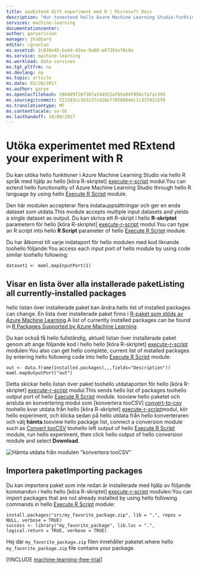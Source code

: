 ```yaml
---
title: aaaExtend ditt experiment med R | Microsoft Docs
description: "Hur tooextend hello Azure Machine Learning Studio-funktion via hello R språk med hjälp av hello köra R-skriptet modulen."
services: machine-learning
documentationcenter: 
author: garyericson
manager: jhubbard
editor: cgronlun
ms.assetid: 2c038a45-ba4d-42ea-9a88-e67391ef8c0a
ms.service: machine-learning
ms.workload: data-services
ms.tgt_pltfrm: na
ms.devlang: na
ms.topic: article
ms.date: 03/20/2017
ms.author: garye
ms.openlocfilehash: 396489f26f367a744922af65e04f056c7afa1399
ms.sourcegitcommit: 523283cc1b3c37c428e77850964dc1c33742c5f0
ms.translationtype: MT
ms.contentlocale: sv-SE
ms.lasthandoff: 10/06/2017
---
```

# <a name="extend-your-experiment-with-r"></a><span data-ttu-id="7a5d5-103">Utöka experimentet med R</span><span class="sxs-lookup"><span data-stu-id="7a5d5-103">Extend your experiment with R</span></span>
<span data-ttu-id="7a5d5-104">Du kan utöka hello funktioner i Azure Machine Learning Studio via hello R språk med hjälp av hello [köra R-skriptet] [ execute-r-script] modul.</span><span class="sxs-lookup"><span data-stu-id="7a5d5-104">You can extend hello functionality of Azure Machine Learning Studio through hello R language by using hello [Execute R Script][execute-r-script] module.</span></span>

<span data-ttu-id="7a5d5-105">Den här modulen accepterar flera indatauppsättningar och ger en enda dataset som utdata.</span><span class="sxs-lookup"><span data-stu-id="7a5d5-105">This module accepts multiple input datasets and yields a single dataset as output.</span></span> <span data-ttu-id="7a5d5-106">Du kan skriva ett R-skript i hello **R-skriptet** parametern för hello [köra R-skriptet] [ execute-r-script] modul.</span><span class="sxs-lookup"><span data-stu-id="7a5d5-106">You can type an R script into hello **R Script** parameter of hello [Execute R Script][execute-r-script] module.</span></span>

<span data-ttu-id="7a5d5-107">Du har åtkomst till varje indataport för hello modulen med kod liknande toohello följande:</span><span class="sxs-lookup"><span data-stu-id="7a5d5-107">You access each input port of hello module by using code similar toohello following:</span></span>

    dataset1 <- maml.mapInputPort(1)

## <a name="listing-all-currently-installed-packages"></a><span data-ttu-id="7a5d5-108">Visar en lista över alla installerade paket</span><span class="sxs-lookup"><span data-stu-id="7a5d5-108">Listing all currently-installed packages</span></span>
<span data-ttu-id="7a5d5-109">hello listan över installerade paket kan ändra.</span><span class="sxs-lookup"><span data-stu-id="7a5d5-109">hello list of installed packages can change.</span></span> <span data-ttu-id="7a5d5-110">En lista över installerade paket finns i [R-paket som stöds av Azure Machine Learning](https://msdn.microsoft.com/library/azure/mt741980.aspx).</span><span class="sxs-lookup"><span data-stu-id="7a5d5-110">A list of currently installed packages can be found in [R Packages Supported by Azure Machine Learning](https://msdn.microsoft.com/library/azure/mt741980.aspx).</span></span>

<span data-ttu-id="7a5d5-111">Du kan också få hello fullständig, aktuell listan över installerade paket genom att ange följande kod i hello hello [köra R-skriptet] [ execute-r-script] modulen:</span><span class="sxs-lookup"><span data-stu-id="7a5d5-111">You also can get hello complete, current list of installed packages by entering hello following code into hello [Execute R Script][execute-r-script] module:</span></span>

    out <- data.frame(installed.packages(,,,fields="Description"))
    maml.mapOutputPort("out")

<span data-ttu-id="7a5d5-112">Detta skickar hello listan över paket toohello utdataporten för hello [köra R-skriptet] [ execute-r-script] modul.</span><span class="sxs-lookup"><span data-stu-id="7a5d5-112">This sends hello list of packages toohello output port of hello [Execute R Script][execute-r-script] module.</span></span>
<span data-ttu-id="7a5d5-113">tooview hello paketet och ansluta en konvertering modul som [konvertera tooCSV] [ convert-to-csv] toohello kvar utdata från hello [köra R-skriptet] [ execute-r-script]modul, kör hello experiment, och klicka sedan på hello utdata från hello konverteraren och välj **hämta**.</span><span class="sxs-lookup"><span data-stu-id="7a5d5-113">tooview hello package list, connect a conversion module such as [Convert tooCSV][convert-to-csv] toohello left output of hello [Execute R Script][execute-r-script] module, run hello experiment, then click hello output of hello conversion module and select **Download**.</span></span> 

![Hämta utdata från modulen ”konvertera tooCSV”](./media/machine-learning-extend-your-experiment-with-r/download-package-list.png)


<!--
For convenience, here is hello [current full list with version numbers in Excel format](http://az754797.vo.msecnd.net/docs/RPackages.xlsx).
-->

## <a name="importing-packages"></a><span data-ttu-id="7a5d5-115">Importera paket</span><span class="sxs-lookup"><span data-stu-id="7a5d5-115">Importing packages</span></span>
<span data-ttu-id="7a5d5-116">Du kan importera paket som inte redan är installerade med hjälp av följande kommandon i hello hello [köra R-skriptet] [ execute-r-script] modulen:</span><span class="sxs-lookup"><span data-stu-id="7a5d5-116">You can import packages that are not already installed by using hello following commands in hello [Execute R Script][execute-r-script] module:</span></span>

    install.packages("src/my_favorite_package.zip", lib = ".", repos = NULL, verbose = TRUE)
    success <- library("my_favorite_package", lib.loc = ".", logical.return = TRUE, verbose = TRUE)

<span data-ttu-id="7a5d5-117">Hej där `my_favorite_package.zip` filen innehåller paketet.</span><span class="sxs-lookup"><span data-stu-id="7a5d5-117">where hello `my_favorite_package.zip` file contains your package.</span></span>

[!INCLUDE [machine-learning-free-trial](../../includes/machine-learning-free-trial.md)]


<!-- Module References -->
[execute-r-script]: https://msdn.microsoft.com/library/azure/30806023-392b-42e0-94d6-6b775a6e0fd5/
[convert-to-csv]: https://msdn.microsoft.com/library/azure/faa6ba63-383c-4086-ba58-7abf26b85814/
